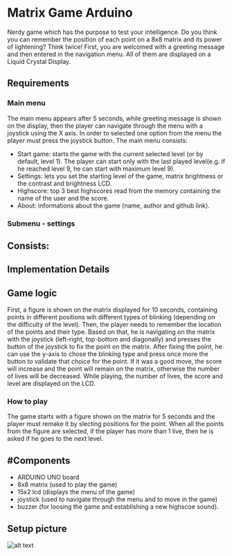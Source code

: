 # Matrix Game Arduino
Nerdy game which has the purpose to test your intelligence. Do you think you can remember the position of each point on a 8x8 matrix and its power of lightening? Think twice! First, you are welcomed with a greeting message and then entered in the navigation menu. All of them are displayed on a Liquid Crystal Display.
## Requirements
 ### Main menu
 The main menu appears after 5 seconds, while greeting message is shown on the display, then the player can navigate through the menu with a joystick using the X axis. In order to selected one option from the menu the player must press the joystick button.
 The main menu consists:
 - Start game: starts the game with the current selected level (or by default, level 1). The player can start only with the last played level(e.g. if he reached level 9, he can start with maximum level 9).
 - Settings: lets you set the starting level of the game, matrix brightness or the contrast and brightness LCD.
 - Highscore: top 3 best highscores read from the memory containing the name of the user and the score.
 - About: informations about the game (name, author and github link).
  ### Submenu - settings
  Consists:
  -
## Implementation Details

## Game logic
First, a figure is shown on the matrix displayed for 10 seconds, containing points in different positions wih different types of blinking (depending on the difficulty of the level). Then, the player needs to remember the location of the points and their type. Based on that, he is navigating on the matrix with the joystick (left-right, top-bottom and diagonally) and presses the button of the joystick to fix the point on the matrix. After fixing the point, he can use the y-axis to chose the blinking type and press once more the button to validate that choice for the point. If it was a good move, the score will increase and the point will remain on the matrix, otherwise the number of lives will be decreased. While playing, the number of lives, the score and level are displayed on the LCD.
### How to play
The game starts with a figure shown on the matrix for 5 seconds and the player must remake it by slecting positions for the point. When all the points from the figure are selected, if the player has more than 1 live, then he is asked if he goes to the next level.  
## #Components
- ARDUINO UNO board
- 8x8 matrix (used to play the game)
- 15x2 lcd (displays the menu of the game)
- joystick (used to navigate through the menu and to move in the game)
- buzzer (for loosing the game and establishing a new highscoe sound).
## Setup picture  
![alt text](https://user-images.githubusercontent.com/41392462/145302452-fbd130a6-b22b-41c2-a7ef-3f7df38b8b08.jpeg)
